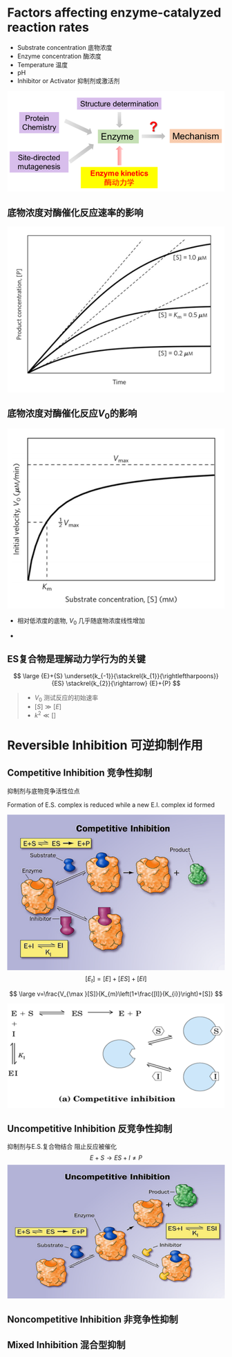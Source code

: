 # Factors affecting enzyme-catalyzed reaction rates

+   Substrate concentration 底物浓度
+   Enzyme concentration 酶浓度
+   Temperature 温度
+   рH
+   Inhibitor or Activator 抑制剂或激活剂

![image-20211008081018100](image/image-20211008081018100.png)

## 底物浓度对酶催化反应速率的影响

![image-20211008081419013](image/image-20211008081419013.png)

## 底物浓度对酶催化反应$V_0$的影响

![image-20211008081636720](image/image-20211008081636720.png)

+   相对低浓度的底物, $V_0$ 几乎随底物浓度线性增加

+   

## ES复合物是理解动力学行为的关键

$$
\large {E}+{S} \underset{k_{-1}}{\stackrel{k_{1}}{\rightleftharpoons}} {ES} \stackrel{k_{2}}{\rightarrow} {E}+{P}
$$

>   +   $V_0$ 测试反应的初始速率
>   +   $[S]\gg[E]$ 
>   +   $k^2\ll[]$ 

# Reversible Inhibition 可逆抑制作用

## Competitive Inhibition 竞争性抑制

抑制剂与底物竞争活性位点

Formation of E.S. complex is reduced while a new E.I. complex id formed

![image-20211009140250569](image/image-20211009140250569.png)
$$
[E_t] = [E] + [ES] +[EI]
$$

$$
\large v=\frac{V_{\max }[S]}{K_{m}\left(1+\frac{[I]}{K_{i}}\right)+[S]}
$$

![image-20211009140414694](image/image-20211009140414694.png)

## Uncompetitive Inhibition 反竞争性抑制

抑制剂与E.S.复合物结合 阻止反应被催化
$$
E+S\to ES+I\neq P
$$
![image-20211009142111558](image/image-20211009142111558.png)

## Noncompetitive Inhibition 非竞争性抑制

## Mixed Inhibition 混合型抑制

